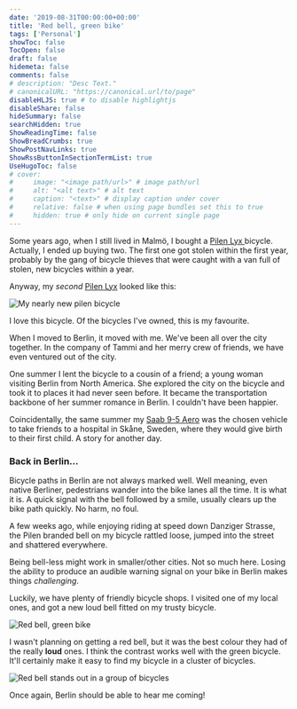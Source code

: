 ```yaml
---
date: '2019-08-31T00:00:00+00:00'
title: 'Red bell, green bike'
tags: ['Personal']
showToc: false
TocOpen: false
draft: false
hidemeta: false
comments: false
# description: "Desc Text."
# canonicalURL: "https://canonical.url/to/page"
disableHLJS: true # to disable highlightjs
disableShare: false
hideSummary: false
searchHidden: true
ShowReadingTime: false
ShowBreadCrumbs: true
ShowPostNavLinks: true
ShowRssButtonInSectionTermList: true
UseHugoToc: false
# cover:
#     image: "<image path/url>" # image path/url
#     alt: "<alt text>" # alt text
#     caption: "<text>" # display caption under cover
#     relative: false # when using page bundles set this to true
#     hidden: true # only hide on current single page
---
```


Some years ago, when I still lived in Malmö, I bought a [Pilen Lyx ][pilen-lyx] bicycle. Actually, I ended up buying two. The first one got stolen within the first year, probably by the gang of bicycle thieves that were caught with a van full of stolen, new bicycles within a year.

Anyway, my *second* [Pilen Lyx][pilen-lyx] looked like this:

![My nearly new pilen bicycle][1]

I love this bicycle. Of the bicycles I've owned, this is my favourite.

When I moved to Berlin, it moved with me. We've been all over the city together. In the company of Tammi and her merry crew of friends, we have even ventured out of the city.

One summer I lent the bicycle to a cousin of a friend; a young woman visiting Berlin from North America. She explored the city on the bicycle and took it to places it had never seen before. It became the transportation backbone of her summer romance in Berlin. I couldn't have been happier.

Coincidentally, the same summer my [Saab 9-5 Aero][aero] was the chosen vehicle to take friends to a hospital in Skåne, Sweden, where they would give birth to their first child. A story for another day.

### Back in Berlin...

Bicycle paths in Berlin are not always marked well. Well meaning, even native Berliner, pedestrians wander into the bike lanes all the time. It is what it is. A quick signal with the bell followed by a smile, usually clears up the bike path quickly. No harm, no foul.

A few weeks ago, while enjoying riding at speed down Danziger Strasse, the Pilen branded bell on my bicycle rattled loose, jumped into the street and shattered everywhere.

Being bell-less might work in smaller/other cities. Not so much here. Losing the ability to produce an audible warning signal on your bike in Berlin makes things *challenging*.

Luckily, we have plenty of friendly bicycle shops. I visited one of my local ones, and got a new loud bell fitted on my trusty bicycle.

![Red bell, green bike][2]

I wasn't planning on getting a red bell, but it was the best colour they had of the really **loud** ones. I think the contrast works well with the green bicycle. It'll certainly make it easy to find my bicycle in a cluster of bicycles.

![Red bell stands out in a group of bicycles][3]

Once again, Berlin should be able to hear me coming!

[aero]: https://en.wikipedia.org/wiki/Saab_9-5#Aero
[pilen-lyx]: https://www.pilencykel.se/en/pilen-lyx-gents-duragreen-brooks-b66-brown/
[1]: /images/2019-08-31/1-800.jpg
[2]: /images/2019-08-31/2-800.jpg
[3]: /images/2019-08-31/3-800.jpg

